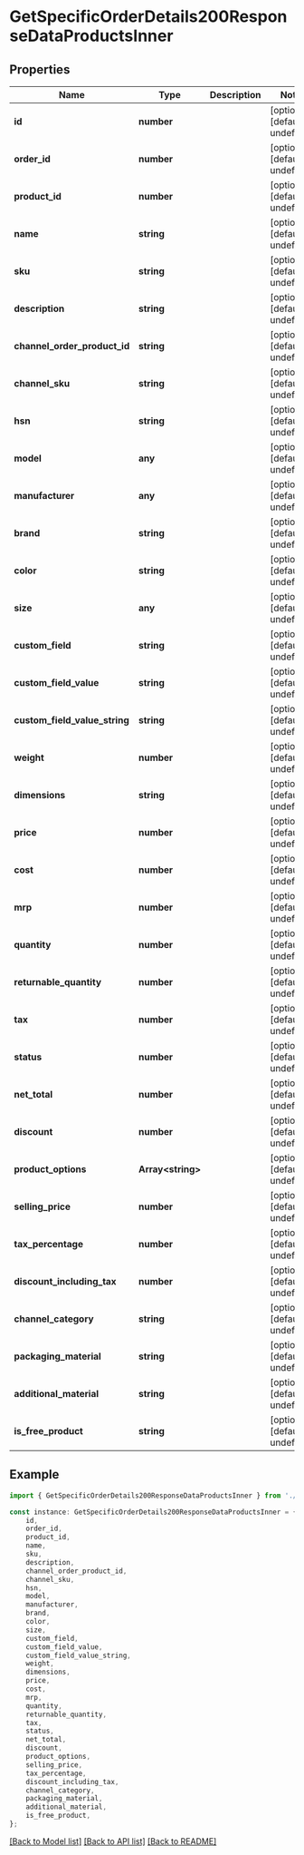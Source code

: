 # GetSpecificOrderDetails200ResponseDataProductsInner


## Properties

Name | Type | Description | Notes
------------ | ------------- | ------------- | -------------
**id** | **number** |  | [optional] [default to undefined]
**order_id** | **number** |  | [optional] [default to undefined]
**product_id** | **number** |  | [optional] [default to undefined]
**name** | **string** |  | [optional] [default to undefined]
**sku** | **string** |  | [optional] [default to undefined]
**description** | **string** |  | [optional] [default to undefined]
**channel_order_product_id** | **string** |  | [optional] [default to undefined]
**channel_sku** | **string** |  | [optional] [default to undefined]
**hsn** | **string** |  | [optional] [default to undefined]
**model** | **any** |  | [optional] [default to undefined]
**manufacturer** | **any** |  | [optional] [default to undefined]
**brand** | **string** |  | [optional] [default to undefined]
**color** | **string** |  | [optional] [default to undefined]
**size** | **any** |  | [optional] [default to undefined]
**custom_field** | **string** |  | [optional] [default to undefined]
**custom_field_value** | **string** |  | [optional] [default to undefined]
**custom_field_value_string** | **string** |  | [optional] [default to undefined]
**weight** | **number** |  | [optional] [default to undefined]
**dimensions** | **string** |  | [optional] [default to undefined]
**price** | **number** |  | [optional] [default to undefined]
**cost** | **number** |  | [optional] [default to undefined]
**mrp** | **number** |  | [optional] [default to undefined]
**quantity** | **number** |  | [optional] [default to undefined]
**returnable_quantity** | **number** |  | [optional] [default to undefined]
**tax** | **number** |  | [optional] [default to undefined]
**status** | **number** |  | [optional] [default to undefined]
**net_total** | **number** |  | [optional] [default to undefined]
**discount** | **number** |  | [optional] [default to undefined]
**product_options** | **Array&lt;string&gt;** |  | [optional] [default to undefined]
**selling_price** | **number** |  | [optional] [default to undefined]
**tax_percentage** | **number** |  | [optional] [default to undefined]
**discount_including_tax** | **number** |  | [optional] [default to undefined]
**channel_category** | **string** |  | [optional] [default to undefined]
**packaging_material** | **string** |  | [optional] [default to undefined]
**additional_material** | **string** |  | [optional] [default to undefined]
**is_free_product** | **string** |  | [optional] [default to undefined]

## Example

```typescript
import { GetSpecificOrderDetails200ResponseDataProductsInner } from './api';

const instance: GetSpecificOrderDetails200ResponseDataProductsInner = {
    id,
    order_id,
    product_id,
    name,
    sku,
    description,
    channel_order_product_id,
    channel_sku,
    hsn,
    model,
    manufacturer,
    brand,
    color,
    size,
    custom_field,
    custom_field_value,
    custom_field_value_string,
    weight,
    dimensions,
    price,
    cost,
    mrp,
    quantity,
    returnable_quantity,
    tax,
    status,
    net_total,
    discount,
    product_options,
    selling_price,
    tax_percentage,
    discount_including_tax,
    channel_category,
    packaging_material,
    additional_material,
    is_free_product,
};
```

[[Back to Model list]](../README.md#documentation-for-models) [[Back to API list]](../README.md#documentation-for-api-endpoints) [[Back to README]](../README.md)
